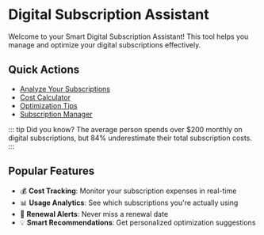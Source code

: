 # Digital Subscription Assistant

Welcome to your Smart Digital Subscription Assistant! This tool helps you manage and optimize your digital subscriptions effectively.

## Quick Actions

- [Analyze Your Subscriptions](/analyze)
- [Cost Calculator](/calculator)
- [Optimization Tips](/tips)
- [Subscription Manager](/manager)

::: tip Did you know?
The average person spends over $200 monthly on digital subscriptions, but 84% underestimate their total subscription costs.
:::

## Popular Features

- 💰 **Cost Tracking**: Monitor your subscription expenses in real-time
- 📊 **Usage Analytics**: See which subscriptions you're actually using
- 🔔 **Renewal Alerts**: Never miss a renewal date
- 💡 **Smart Recommendations**: Get personalized optimization suggestions